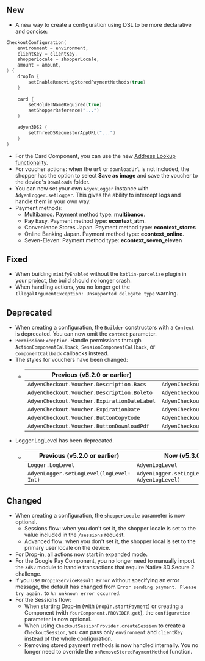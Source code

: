 [//]: # (This file will be used for the release notes on GitHub when publishing.)
[//]: # (Types of changes: `Breaking changes` `New` `Added` `Improved` `Changed` `Deprecated` `Removed` `Fixed`)
[//]: # (Example:)
[//]: # (## Added)
[//]: # ( - New payment method)
[//]: # (## Changed)
[//]: # ( - DropIn service's package changed from `com.adyen.dropin` to `com.adyen.dropin.services`)
[//]: # (## Deprecated)
[//]: # ( - Configurations public constructor are deprecated, please use each Configuration's builder to make a Configuration object)

## New
- A new way to create a configuration using DSL to be more declarative and concise:
```Kotlin
CheckoutConfiguration(
    environment = environment,
    clientKey = clientKey,
    shopperLocale = shopperLocale,
    amount = amount,
) {
    dropIn {
        setEnableRemovingStoredPaymentMethods(true)
    }
    
    card {
        setHolderNameRequired(true)
        setShopperReference("...")
    }

    adyen3DS2 {
        setThreeDSRequestorAppURL("...")
    }
}
```

- For the Card Component, you can use the new [Address Lookup functionality](docs/ADDRESS_LOOKUP.md). 
- For voucher actions: when the `url` or `downloadUrl` is not included, the shopper has the option to select **Save as image** and save the voucher to the device's `Downloads` folder.
- You can now set your own `AdyenLogger` instance with `AdyenLogger.setLogger`. This gives the ability to intercept logs and handle them in your own way.
- Payment methods:
  - Multibanco. Payment method type: **multibanco**.
  - Pay Easy. Payment method type: **econtext_atm**.
  - Convenience Stores Japan. Payment method type: **econtext_stores**
  - Online Banking Japan. Payment method type: **econtext_online**.
  - Seven-Eleven: Payment method type: **econtext_seven_eleven**

## Fixed
- When building `minifyEnabled` without the `kotlin-parcelize` plugin in your project, the build should no longer crash.
- When handling actions, you no longer get the `IllegalArgumentException: Unsupported delegate type` warning.

## Deprecated
- When creating a configuration, the `Builder` constructors with a `Context` is deprecated. You can now omit the `context` parameter.
- `PermissionException`. Handle permissions through `ActionComponentCallback`, `SessionComponentCallback`, or `ComponentCallback` callbacks instead.
- The styles for vouchers have been changed:
    - | Previous (v5.2.0 or earlier)                | Now (v5.3.0)                                  |
      |---------------------------------------------|-----------------------------------------------|
      | `AdyenCheckout.Voucher.Description.Bacs`    | `AdyenCheckout.Voucher.Simple.Description`    |
      | `AdyenCheckout.Voucher.Description.Boleto`  | `AdyenCheckout.Voucher.Full.Description`      |
      | `AdyenCheckout.Voucher.ExpirationDateLabel` | `AdyenCheckout.Voucher.InformationFieldLabel` |
      | `AdyenCheckout.Voucher.ExpirationDate`      | `AdyenCheckout.Voucher.InformationFieldValue` |
      | `AdyenCheckout.Voucher.ButtonCopyCode`      | `AdyenCheckout.Voucher.Button.CopyCode`       |
      | `AdyenCheckout.Voucher.ButtonDownloadPdf`   | `AdyenCheckout.Voucher.Button.DownloadPdf`    |
- Logger.LogLevel has been deprecated.
    - | Previous (v5.2.0 or earlier)             | Now (v5.3.0)                                    |
      |------------------------------------------|-------------------------------------------------|
      | `Logger.LogLevel`                        | `AdyenLogLevel`                                 |
      | `AdyenLogger.setLogLevel(logLevel: Int)` | `AdyenLogger.setLogLevel(level: AdyenLogLevel)` |

## Changed
- When creating a configuration, the `shopperLocale` parameter is now optional.
    - Sessions flow: when you don't set it, the shopper locale is set to the value included in the `/sessions` request.
    - Advanced flow: when you don't set it, the shopper local is set to the primary user locale on the device.
- For Drop-in, all actions now start in expanded mode.
- For the Google Pay Component, you no longer need to manually import the `3ds2` module to handle transactions that require Native 3D Secure 2 challenge.
- If you use `DropInServiceResult.Error` without specifying an error message, the default has changed from `Error sending payment. Please try again.` to `An unknown error occurred`.
- For the Sessions flow:
    - When starting Drop-in (with `DropIn.startPayment`) or creating a Component (with `YourComponent.PROVIDER.get`), the `configuration` parameter is now optional.
    - When using `CheckoutSessionProvider.createSession` to create a `CheckoutSession`, you can pass only `environment` and `clientKey` instead of the whole configuration.
    - Removing stored payment methods is now handled internally. You no longer need to override the `onRemoveStoredPaymentMethod` function.
